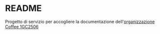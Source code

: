 # README

Progetto di servizio per accogliere la documentazione dell'[organizzazione Coffee 1GC2506](https://github.com/Coffee-Div-1GC2506)
